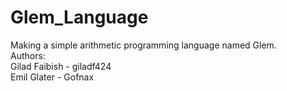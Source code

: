 # Glem_Language
Making a simple arithmetic programming language named Glem.<br/>
Authors:<br/>
Gilad Faibish - giladf424<br/>
Emil Glater - Gofnax<br/>